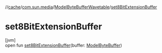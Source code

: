//[cache](../../../index.md)/[com.sun.media](../index.md)/[ModelByteBufferWavetable](index.md)/[set8BitExtensionBuffer](set8-bit-extension-buffer.md)

# set8BitExtensionBuffer

[jvm]\
open fun [set8BitExtensionBuffer](set8-bit-extension-buffer.md)(buffer: [ModelByteBuffer](../-model-byte-buffer/index.md))
